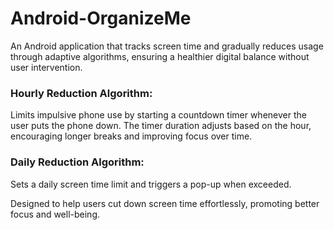 # Android-OrganizeMe
An Android application that tracks screen time and gradually reduces usage through adaptive algorithms, ensuring a healthier digital balance without user intervention.

### Hourly Reduction Algorithm:
Limits impulsive phone use by starting a countdown timer whenever the user puts the phone down. The timer duration adjusts based on the hour, encouraging longer breaks and improving focus over time.
### Daily Reduction Algorithm:
Sets a daily screen time limit and triggers a pop-up when exceeded.

Designed to help users cut down screen time effortlessly, promoting better focus and well-being.
